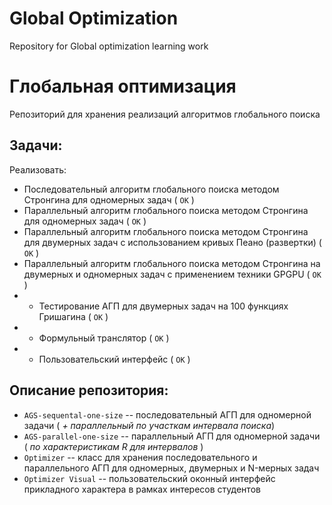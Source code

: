 # Global Optimization
Repository for Global optimization learning work 

# Глобальная оптимизация
Репозиторий для хранения реализаций алгоритмов глобального поиска

## Задачи:

Реализовать:
* Последовательный алгоритм глобального поиска методом Стронгина для одномерных задач ( `OK` )
* Параллельный алгоритм глобального поиска методом Стронгина для одномерных задач ( `OK` )
* Параллельный алгоритм глобального поиска методом Стронгина для двумерных задач с использованием кривых Пеано (развертки) ( `OK` )
* Параллельный алгоритм глобального поиска методом Стронгина на двумерных и одномерных задач с применением техники GPGPU ( `OK` )
* * Тестирование АГП для двумерных задач на 100 функциях Гришагина ( `OK` )
* * Формульный транслятор ( `OK` )
* * Пользовательский интерфейс ( `OK` )

## Описание репозитория:
* `AGS-sequental-one-size` -- последовательный АГП для одномерной задачи ( _+ параллельный по участкам интервала поиска_)
* `AGS-parallel-one-size` -- параллельный АГП для одномерной задачи ( _по характеристикам R для интервалов_ )
* `Optimizer` -- класс для хранения последовательного и параллельного АГП для одномерных, двумерных и N-мерных задач
* `Optimizer Visual` -- пользовательский оконный интерфейс прикладного характера в рамках интересов студентов

